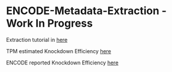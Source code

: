 # ENCODE-Metadata-Extraction - Work In Progress

Extraction tutorial in [here](http://htmlpreview.github.io/?https://github.com/guillermo1996/ENCODE-Metadata-Extraction/blob/main/Tutorial_ENCODE_metadata.html)

TPM estimated Knockdown Efficiency [here](http://htmlpreview.github.io/?https://github.com/guillermo1996/ENCODE-Metadata-Extraction/blob/main/Extract_TPM_kEff/Tutorial_TPM_kEff.html)

ENCODE reported Knockdown Efficiency [here](http://htmlpreview.github.io/?https://github.com/guillermo1996/ENCODE-Metadata-Extraction/blob/main/Extract_ENCODE_kEff/Tutorial_ENCODE_kEff.html)
